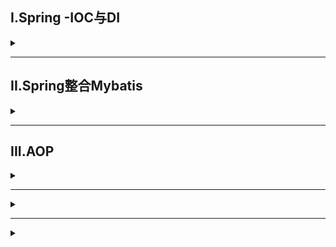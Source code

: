 ## I.Spring -IOC与DI
<details>
<summary> </summary>

### properties文件配置方法(无注解)
利用< bean >标签配置bean，将对象创建交给IOC容器，利用ApplicationContext类中 ClassPathXmlApplicationContext方法读取properties文件，通过getBean来读取其中配置好的bean，实现注入

**Bean常用标签**
![](/img/SSM/bean_tag.png)

### 纯注解开发
1. 利用@Component将类交给IOC容器，相当于在properties中配置bean
   - @Controller、@Service、@Repository等效于@Component，便于开发辨识类作用
2. 利用@Autowired实现自动注入,搭配@Qualifier可以指定注入哪个bean
   - 不使用@Autowired方法，创建配置类，使用@Configuration标记，相当于properties中的空间配置，再添加上@ComponentSan(value)来指定扫描的包，最后调用ApplicationContext中的AnnotationConfigApplicationContext方法使用配置类来调用容器实现注入
- 其他注解
| 注解名          | 作用                                       |
| --------------- | ------------------------------------------ |
| @Scope          | 定义bean作用范围                           |
| @PostConstruct  | 定义初始化周期                             |
| @PreDestroy     | 定义容器摧毁周期                           |
| @PropertySource | 使用在配置类中，引入外部properties配置文件 |
| @Bean           | 添加bean，常用于管理第三方Bean             |

### XML配置比对注解配置
![](/img/SSM/xml_@.png)

</details>

---

## II.Spring整合Mybatis

<details>
<summary> </summary>

### 代码
```java
public class MybatisConfig {

    @Bean
    public SqlSessionFactoryBean sqlSessionFactory(DataSource dataSource){
        SqlSessionFactoryBean ssfb=new SqlSessionFactoryBean();
        ssfb.setTypeAliasesPackage("pojo"); //初始化配置类
        ssfb.setDataSource(dataSource); //初始化数据库连接池
        return ssfb;
    }

    @Bean //初始化映射配置
    public MapperScannerConfigurer mapperScannerConfigurer(){
        MapperScannerConfigurer msc=new MapperScannerConfigurer();
        msc.setBasePackage("dao");
        return msc;
    }
}
```

</details>


---

## III.AOP

<details>
<summary> </summary>

### 简介
- AOP面向切面编程，一种编程范式
- 作用：在不惊动原始设计的基础上为其进行功能加强
- Spring理念：无入侵式编程

> 核心概念
> ![](/img/SSM/AOP.png)
> 
**依赖**
- spring-context中包含有aop依赖
- aspectjweaver包

### 流程
- 创建一个通知类Myadvice，用于配置切入点以及通知，@Aspect标记
- 在通知类中用@Pointcut标记切入点，@Before等配置方法执行点
- 在Spring配置类中利用@EnableAspectJAutoProxy启动AOP中的@Aspect

**通知类示例**
```java
@Component
@Aspect  //告知spring读取内容
public class MyAdvice {

    @Pointcut("execution(void com.pptp.service.UserService.*())")
    private void pt(){}//切入点设置

    @Before("pt()")//设置切入位置
    public void before(){//执行方法
        System.out.println(System.currentTimeMillis());
    }
    
}//结果为在UserService所有方法执行前执行before方法
```


</details>





---



<details>
<summary> </summary>

</details>


---



<details>
<summary> </summary>

</details>

